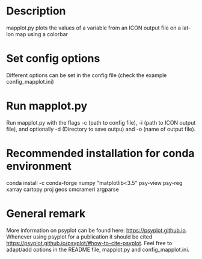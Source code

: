 # Description
mapplot.py plots the values of a variable from an ICON output file on a lat-lon map using a colorbar

# Set config options
Different options can be set in the config file (check the example config_mapplot.ini)

# Run mapplot.py
Run mapplot.py with the flags -c (path to config file), -i (path to ICON output file),
and optionally -d (Directory to save outpu) and -o (name of output file).

# Recommended installation for conda environment
conda install -c conda-forge numpy "matplotlib<3.5" psy-view psy-reg xarray cartopy proj geos cmcrameri argparse

# General remark
More information on psyplot can be found here: https://psyplot.github.io.
Whenever using psyplot for a publication it should be cited https://psyplot.github.io/psyplot/#how-to-cite-psyplot.
Feel free to adapt/add options in the README file, mapplot.py and config_mapplot.ini.

